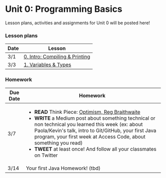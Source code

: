 # Unit 0: Programming Basics

Lesson plans, activities and assignments for Unit 0 will be posted here!

### Lesson plans

|  Date | Lesson |
|---|---|
| 3/1 |  [0. Intro: Compiling & Printing](2015-03-01_intro-compiling-printing.md) |
|  3/3 |  [1. Variables & Types](2015-03-03_variables-types-strings.md) |

### Homework

| Due Date | Homework|
|---|---|
| 3/7 | <ul><li>**READ** Think Piece: [Optimism, Reg Braithwaite](http://braythwayt.com/homoiconic/2009/05/01/optimism.html)</li><li>**WRITE** a Medium post about something technical or non technical you learned this week (ex: about Paola/Kevin's talk, intro to Git/GitHub, your first Java program, your first week at Access Code, about something you read)</li><li>**TWEET** at least once! And follow all your classmates on Twitter</li></ol> |
| 3/14 | Your first Java Homework! (tbd) |